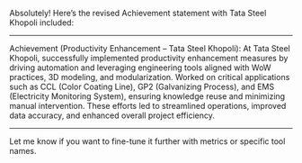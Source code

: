 Absolutely! Here’s the revised Achievement statement with Tata Steel Khopoli included:


---

Achievement (Productivity Enhancement – Tata Steel Khopoli):
At Tata Steel Khopoli, successfully implemented productivity enhancement measures by driving automation and leveraging engineering tools aligned with WoW practices, 3D modeling, and modularization. Worked on critical applications such as CCL (Color Coating Line), GP2 (Galvanizing Process), and EMS (Electricity Monitoring System), ensuring knowledge reuse and minimizing manual intervention. These efforts led to streamlined operations, improved data accuracy, and enhanced overall project efficiency.


---

Let me know if you want to fine-tune it further with metrics or specific tool names.

